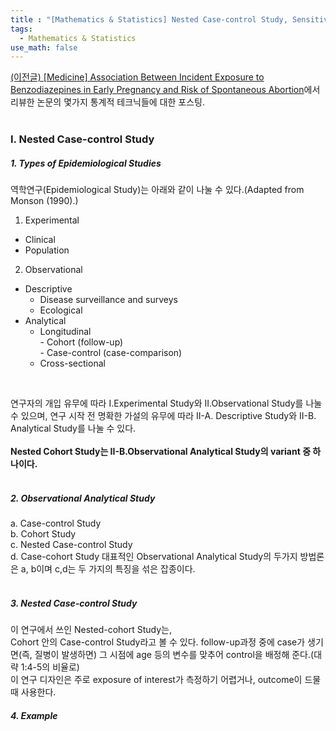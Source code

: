 ```yaml
---
title : "[Mathematics & Statistics] Nested Case-control Study, Sensitive Analysis, E-value"
tags:
  - Mathematics & Statistics
use_math: false
---
```


[(이전글)
[Medicine] Association Between Incident Exposure to Benzodiazepines in Early Pregnancy and Risk of Spontaneous Abortion](https://sunghwanji.github.io/2019/09/29/Medicine-Association-Between-Incident-Exposure-to-Benzodiazepines-in-Early-Pregnancy-and-Risk-of-Spontaneous-Abortion.html)에서 리뷰한 논문의 몇가지 통계적 테크닉들에 대한 포스팅.  
<br>
### I. Nested Case-control Study
##### 1. Types of Epidemiological Studies
역학연구(Epidemiological Study)는 아래와 같이 나눌 수 있다.(Adapted from Monson (1990).)  
1. Experimental  
  - Clinical  
  - Population  
 
2. Observational  
  - Descriptive  
     - Disease surveillance and surveys   
     - Ecological   
  - Analytical   
     - Longitudinal   
           - Cohort (follow-up)    
           - Case-control (case-comparison)   
     - Cross-sectional   
<br>

연구자의 개입 유무에 따라 I.Experimental Study와 II.Observational Study를 나눌 수 있으며, 연구 시작 전 명확한 가설의 유무에 따라 II-A. Descriptive Study와 II-B. Analytical Study를 나눌 수 있다.  
<br>
**Nested Cohort Study는 II-B.Observational Analytical Study의 variant 중 하나이다.**  
<br>
##### 2. Observational Analytical Study  
a. Case-control Study  
b. Cohort Study  
c. Nested Case-control Study  
d. Case-cohort Study
대표적인 Observational Analytical Study의 두가지 방법론은 a, b이며 c,d는 두 가지의 특징을 섞은 잡종이다.  
<br>
##### 3. Nested Case-control Study
이 연구에서 쓰인 Nested-cohort Study는,  
Cohort 안의 Case-control Study라고 볼 수 있다.  follow-up과정 중에 case가 생기면(즉, 질병이 발생하면) 그 시점에 age 등의 변수를 맞추어 control을 배정해 준다.(대략 1:4-5의 비율로)  
이 연구 디자인은 주로 exposure of interest가 측정하기 어렵거나, outcome이 드물 때 사용한다.  

##### 4. Example  

 
